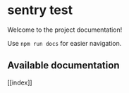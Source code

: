 # sentry test

Welcome to the project documentation!

Use `npm run docs` for easier navigation.

## Available documentation

[[index]]
